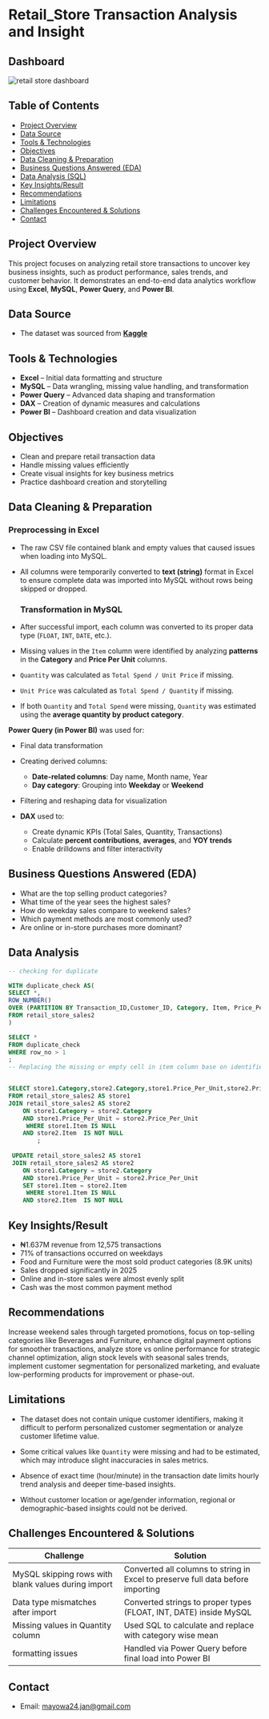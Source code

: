 # Retail_Store Transaction Analysis and Insight

## Dashboard 
![retail store dashboard](https://github.com/user-attachments/assets/93fcfd64-60a5-4f2e-8ac2-ade5c3aff8a3)

##  Table of Contents

- [ Project Overview](#project-overview)  
- [ Data Source](#data-source)  
- [ Tools & Technologies](#tools--technologies)  
- [ Objectives](#objectives)  
- [ Data Cleaning & Preparation](#data-cleaning--preparation)  
- [ Business Questions Answered (EDA)](#business-questions-answered-eda)  
- [ Data Analysis (SQL)](#data-analysis)  
- [ Key Insights/Result](#key-insightsresult)  
- [ Recommendations](#recommendations)  
- [ Limitations](#limitations)  
- [ Challenges Encountered & Solutions](#challenges-encountered--solutions)  
- [Contact](#contact)  


## Project Overview

This project focuses on analyzing retail store transactions to uncover key business insights, such as product performance, sales trends, and customer behavior. It demonstrates an end-to-end data analytics workflow using **Excel**, **MySQL**, **Power Query**, and **Power BI**.

## Data Source

- The dataset was sourced from **[Kaggle](https://www.kaggle.com/datasets/ahmedmohamed2003/retail-store-sales-dirty-for-data-cleaning)**  


##  Tools & Technologies

- **Excel** – Initial data formatting and structure
- **MySQL** – Data wrangling, missing value handling, and transformation
- **Power Query** – Advanced data shaping and transformation
- **DAX** – Creation of dynamic measures and calculations
- **Power BI** – Dashboard creation and data visualization

## Objectives

- Clean and prepare retail transaction data
- Handle missing values efficiently
- Create visual insights for key business metrics
- Practice dashboard creation and storytelling


## Data Cleaning & Preparation

### Preprocessing in Excel
- The raw CSV file contained blank and empty values that caused issues when loading into MySQL.
- All columns were temporarily converted to **text (string)** format in Excel to ensure complete data was imported into MySQL without rows being skipped or dropped.

  ### Transformation in MySQL
- After successful import, each column was converted to its proper data type (`FLOAT`, `INT`, `DATE`, etc.).
- Missing values in the `Item` column were identified by analyzing **patterns** in the **Category** and **Price Per Unit** columns.
- `Quantity` was calculated as `Total Spend / Unit Price` if missing.
- `Unit Price` was calculated as `Total Spend / Quantity` if missing.
- If both `Quantity` and `Total Spend` were missing, `Quantity` was estimated using the **average quantity by product category**.

 **Power Query (in Power BI)** was used for:
  - Final data transformation
  - Creating derived columns:
    - **Date-related columns**: Day name, Month name, Year
    - **Day category**: Grouping into **Weekday** or **Weekend**
  - Filtering and reshaping data for visualization


- **DAX** used to:
  - Create dynamic KPIs (Total Sales, Quantity, Transactions)
  - Calculate **percent contributions**, **averages**, and **YOY trends**
  - Enable drilldowns and filter interactivity

## Business Questions Answered (EDA)

- What are the top selling product categories?
- What time of the year sees the highest sales?
- How do weekday sales compare to weekend sales?
- Which payment methods are most commonly used?
- Are online or in-store purchases more dominant?


## Data Analysis

```sql
-- checking for duplicate

WITH duplicate_check AS(
SELECT *,
ROW_NUMBER() 
OVER (PARTITION BY Transaction_ID,Customer_ID, Category, Item, Price_Per_Unit, Quantity ,Total_Spent,Payment_Method,Location, Transaction_Date, Discount_Applied ORDER BY Category) AS row_no
FROM retail_store_sales2
) 

SELECT *
FROM duplicate_check
WHERE row_no > 1
;
-- Replacing the missing or empty cell in item column base on identified pattern. 


SELECT store1.Category,store2.Category,store1.Price_Per_Unit,store2.Price_Per_Unit,store1.Item,store2.Item
FROM retail_store_sales2 AS store1
JOIN retail_store_sales2 AS store2
	ON store1.Category = store2.Category
    AND store1.Price_Per_Unit = store2.Price_Per_Unit
     WHERE store1.Item IS NULL
    AND store2.Item  IS NOT NULL
        ;
        
 UPDATE retail_store_sales2 AS store1
 JOIN retail_store_sales2 AS store2
	ON store1.Category = store2.Category
    AND store1.Price_Per_Unit = store2.Price_Per_Unit
    SET store1.Item = store2.Item
     WHERE store1.Item IS NULL
    AND store2.Item  IS NOT NULL

```
## Key Insights/Result

- ₦1.637M revenue from 12,575 transactions
- 71% of transactions occurred on weekdays
- Food and Furniture were the most sold product categories (8.9K units)
- Sales dropped significantly in 2025
- Online and in-store sales were almost evenly split
- Cash was the most common payment method

##  Recommendations

Increase weekend sales through targeted promotions, focus on top-selling categories like Beverages and Furniture, enhance digital payment options for smoother transactions, analyze store vs online performance for strategic channel optimization, align stock levels with seasonal sales trends, implement customer segmentation for personalized marketing, and evaluate low-performing products for improvement or phase-out.

## Limitations

- The dataset does not contain unique customer identifiers, making it difficult to perform personalized customer segmentation or analyze customer lifetime value.

-  Some critical values like `Quantity` were missing and had to be estimated, which may introduce slight inaccuracies in sales metrics.

- Absence of exact time (hour/minute) in the transaction date limits hourly trend analysis and deeper time-based insights.

- Without customer location or age/gender information, regional or demographic-based insights could not be derived.


## Challenges Encountered & Solutions

| Challenge | Solution |
|----------|----------|
| MySQL skipping rows with blank values during import | Converted all columns to string in Excel to preserve full data before importing |
| Data type mismatches after import | Converted strings to proper types (FLOAT, INT, DATE) inside MySQL |
| Missing values in Quantity column | Used SQL to calculate and replace with category wise mean |
| formatting issues | Handled via Power Query before final load into Power BI |


## Contact 
- Email: mayowa24.jan@gmail.com

